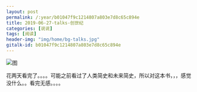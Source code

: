 ```yaml
---
layout: post
permalink: /:year/b01047f9c1214807a803e7d8c65c894e
title: 2019-06-27-talks-创世纪
categories: [说说]
tags: [阅读]
header-img: "img/home/bg-talks.jpg"
gitalk-id: b01047f9c1214807a803e7d8c65c894e
---
```



![图](http://image.linxingyang.net/image/note/2019/2019-01-01-talks-book/csj.png)

花两天看完了。。。。可能之前看过了人类简史和未来简史，所以对这本书，，，感觉没什么。。看完无感。。。。



